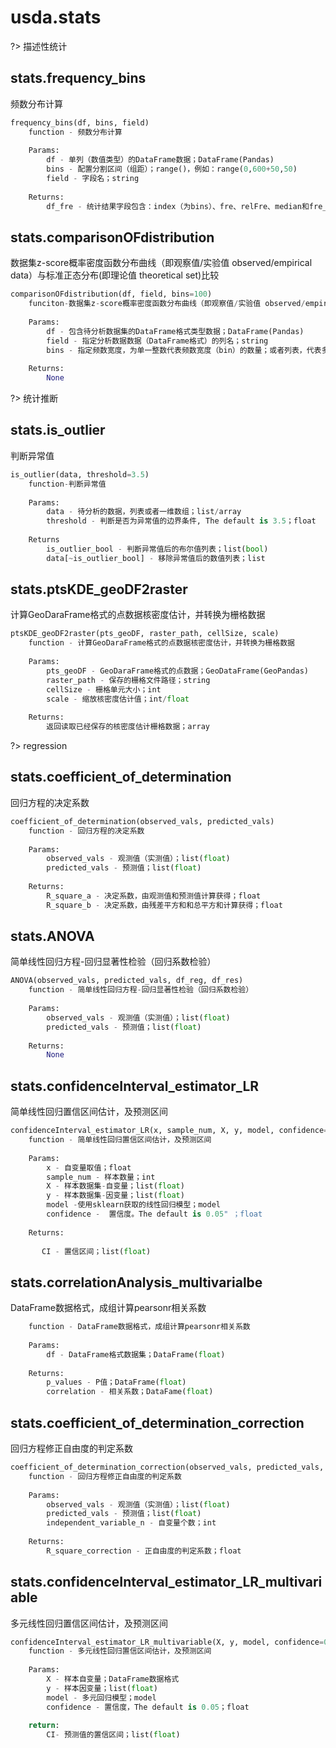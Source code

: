 # usda.stats

?> 描述性统计

## stats.frequency_bins

频数分布计算

```python
frequency_bins(df, bins, field)
    function - 频数分布计算
    
    Params:
        df - 单列（数值类型）的DataFrame数据；DataFrame(Pandas)
        bins - 配置分割区间（组距）；range()，例如：range(0,600+50,50)
        field - 字段名；string
        
    Returns:
        df_fre - 统计结果字段包含：index（为bins）、fre、relFre、median和fre_percent%；DataFrame
```

## stats.comparisonOFdistribution

数据集z-score概率密度函数分布曲线（即观察值/实验值 observed/empirical data）与标准正态分布(即理论值 theoretical set)比较

```python
comparisonOFdistribution(df, field, bins=100)
    funciton-数据集z-score概率密度函数分布曲线（即观察值/实验值 observed/empirical data）与标准正态分布(即理论值 theoretical set)比较
    
    Params:
        df - 包含待分析数据集的DataFrame格式类型数据；DataFrame(Pandas)
        field - 指定分析数据数据（DataFrame格式）的列名；string
        bins - 指定频数宽度，为单一整数代表频数宽度（bin）的数量；或者列表，代表多个频数宽度的列表。The default is 100；int;list(int)
        
    Returns:
        None
```

?> 统计推断

## stats.is_outlier

判断异常值

```python
is_outlier(data, threshold=3.5)
    function-判断异常值
        
    Params:
        data - 待分析的数据，列表或者一维数组；list/array
        threshold - 判断是否为异常值的边界条件, The default is 3.5；float
        
    Returns
        is_outlier_bool - 判断异常值后的布尔值列表；list(bool)
        data[~is_outlier_bool] - 移除异常值后的数值列表；list
```

## stats.ptsKDE_geoDF2raster

计算GeoDaraFrame格式的点数据核密度估计，并转换为栅格数据

```python
ptsKDE_geoDF2raster(pts_geoDF, raster_path, cellSize, scale)
    function - 计算GeoDaraFrame格式的点数据核密度估计，并转换为栅格数据
    
    Params:
        pts_geoDF - GeoDaraFrame格式的点数据；GeoDataFrame(GeoPandas)
        raster_path - 保存的栅格文件路径；string
        cellSize - 栅格单元大小；int
        scale - 缩放核密度估计值；int/float
        
    Returns:
        返回读取已经保存的核密度估计栅格数据；array
```

?> regression

## stats.coefficient_of_determination

回归方程的决定系数

```python
coefficient_of_determination(observed_vals, predicted_vals)
    function - 回归方程的决定系数
    
    Params:
        observed_vals - 观测值（实测值）；list(float)
        predicted_vals - 预测值；list(float)
        
    Returns:
        R_square_a - 决定系数，由观测值和预测值计算获得；float
        R_square_b - 决定系数，由残差平方和和总平方和计算获得；float
```

## stats.ANOVA

简单线性回归方程-回归显著性检验（回归系数检验）

```python
ANOVA(observed_vals, predicted_vals, df_reg, df_res)
    function - 简单线性回归方程-回归显著性检验（回归系数检验）
    
    Params:
        observed_vals - 观测值（实测值）；list(float)
        predicted_vals - 预测值；list(float)
        
    Returns:
        None
```

## stats.confidenceInterval_estimator_LR

简单线性回归置信区间估计，及预测区间

```python
confidenceInterval_estimator_LR(x, sample_num, X, y, model, confidence=0.05)
    function - 简单线性回归置信区间估计，及预测区间
    
    Params:
        x - 自变量取值；float
        sample_num - 样本数量；int
        X - 样本数据集-自变量；list(float)
        y - 样本数据集-因变量；list(float)
        model -使用sklearn获取的线性回归模型；model
        confidence -  置信度。The default is 0.05" ；float
    
    Returns:
    
       CI - 置信区间；list(float)
```

## stats.correlationAnalysis_multivarialbe

DataFrame数据格式，成组计算pearsonr相关系数

```python
    function - DataFrame数据格式，成组计算pearsonr相关系数
    
    Params:
        df - DataFrame格式数据集；DataFrame(float)
    
    Returns:
        p_values - P值；DataFrame(float)
        correlation - 相关系数；DataFame(float)
```

## stats.coefficient_of_determination_correction

回归方程修正自由度的判定系数

```python
coefficient_of_determination_correction(observed_vals, predicted_vals, independent_variable_n)
    function - 回归方程修正自由度的判定系数
    
    Params:
        observed_vals - 观测值（实测值）；list(float)
        predicted_vals - 预测值；list(float)
        independent_variable_n - 自变量个数；int
        
    Returns:
        R_square_correction - 正自由度的判定系数；float
```

## stats.confidenceInterval_estimator_LR_multivariable

多元线性回归置信区间估计，及预测区间

```python
confidenceInterval_estimator_LR_multivariable(X, y, model, confidence=0.05)
    function - 多元线性回归置信区间估计，及预测区间
    
    Params:
        X - 样本自变量；DataFrame数据格式
        y - 样本因变量；list(float)
        model - 多元回归模型；model
        confidence - 置信度，The default is 0.05；float
    
    return:
        CI- 预测值的置信区间；list(float)
```

